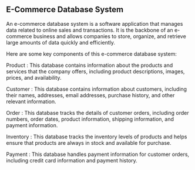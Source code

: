 ## E-Commerce Database System

An e-commerce database system is a software application that manages data related to online sales and transactions. It is the backbone of an e-commerce business and allows companies to store, organize, and retrieve large amounts of data quickly and efficiently.

Here are some key components of this e-commerce database system:

Product : This database contains information about the products and services that the company offers, including product descriptions, images, prices, and availability.

Customer : This database contains information about customers, including their names, addresses, email addresses, purchase history, and other relevant information.

Order : This database tracks the details of customer orders, including order numbers, order dates, product information, shipping information, and payment information.

Inventory : This database tracks the inventory levels of products and helps ensure that products are always in stock and available for purchase.

Payment : This database handles payment information for customer orders, including credit card information and payment history.
